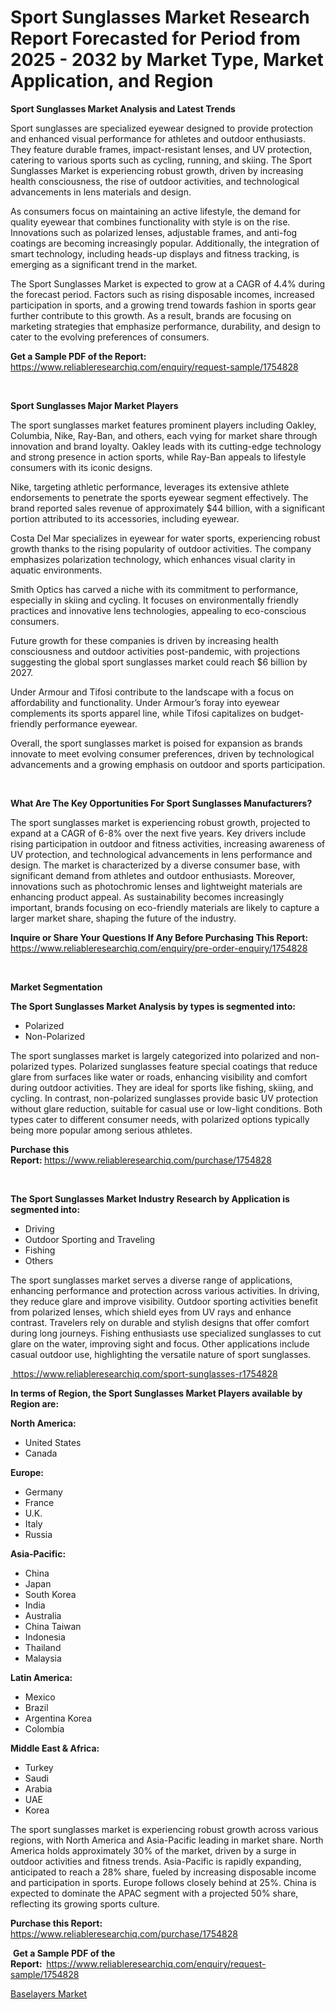 <p><h1>Sport Sunglasses Market Research Report Forecasted for Period from 2025 -  2032 by Market Type, Market Application, and Region</h1></p><p><strong>Sport Sunglasses Market Analysis and Latest Trends</strong></p>
<p><p>Sport sunglasses are specialized eyewear designed to provide protection and enhanced visual performance for athletes and outdoor enthusiasts. They feature durable frames, impact-resistant lenses, and UV protection, catering to various sports such as cycling, running, and skiing. The Sport Sunglasses Market is experiencing robust growth, driven by increasing health consciousness, the rise of outdoor activities, and technological advancements in lens materials and design.</p><p>As consumers focus on maintaining an active lifestyle, the demand for quality eyewear that combines functionality with style is on the rise. Innovations such as polarized lenses, adjustable frames, and anti-fog coatings are becoming increasingly popular. Additionally, the integration of smart technology, including heads-up displays and fitness tracking, is emerging as a significant trend in the market.</p><p>The Sport Sunglasses Market is expected to grow at a CAGR of 4.4% during the forecast period. Factors such as rising disposable incomes, increased participation in sports, and a growing trend towards fashion in sports gear further contribute to this growth. As a result, brands are focusing on marketing strategies that emphasize performance, durability, and design to cater to the evolving preferences of consumers.</p></p>
<p><strong>Get a Sample PDF of the Report:&nbsp;</strong> <a href="https://www.reliableresearchiq.com/enquiry/request-sample/1754828?utm_campaign=2758&utm_medium=2&utm_source=Github&utm_content=ia&utm_term=04042025&utm_id=sport-sunglasses">https://www.reliableresearchiq.com/enquiry/request-sample/1754828</a></p>
<p>&nbsp;</p>
<p><strong>Sport Sunglasses Major Market Players</strong></p>
<p><p>The sport sunglasses market features prominent players including Oakley, Columbia, Nike, Ray-Ban, and others, each vying for market share through innovation and brand loyalty. Oakley leads with its cutting-edge technology and strong presence in action sports, while Ray-Ban appeals to lifestyle consumers with its iconic designs. </p><p>Nike, targeting athletic performance, leverages its extensive athlete endorsements to penetrate the sports eyewear segment effectively. The brand reported sales revenue of approximately $44 billion, with a significant portion attributed to its accessories, including eyewear.</p><p>Costa Del Mar specializes in eyewear for water sports, experiencing robust growth thanks to the rising popularity of outdoor activities. The company emphasizes polarization technology, which enhances visual clarity in aquatic environments.</p><p>Smith Optics has carved a niche with its commitment to performance, especially in skiing and cycling. It focuses on environmentally friendly practices and innovative lens technologies, appealing to eco-conscious consumers.</p><p>Future growth for these companies is driven by increasing health consciousness and outdoor activities post-pandemic, with projections suggesting the global sport sunglasses market could reach $6 billion by 2027. </p><p>Under Armour and Tifosi contribute to the landscape with a focus on affordability and functionality. Under Armour’s foray into eyewear complements its sports apparel line, while Tifosi capitalizes on budget-friendly performance eyewear.</p><p>Overall, the sport sunglasses market is poised for expansion as brands innovate to meet evolving consumer preferences, driven by technological advancements and a growing emphasis on outdoor and sports participation.</p></p>
<p>&nbsp;</p>
<p><strong>What Are The Key Opportunities For Sport Sunglasses Manufacturers?</strong></p>
<p><p>The sport sunglasses market is experiencing robust growth, projected to expand at a CAGR of 6-8% over the next five years. Key drivers include rising participation in outdoor and fitness activities, increasing awareness of UV protection, and technological advancements in lens performance and design. The market is characterized by a diverse consumer base, with significant demand from athletes and outdoor enthusiasts. Moreover, innovations such as photochromic lenses and lightweight materials are enhancing product appeal. As sustainability becomes increasingly important, brands focusing on eco-friendly materials are likely to capture a larger market share, shaping the future of the industry.</p></p>
<p><strong>Inquire or Share Your Questions If Any Before Purchasing This Report:</strong> <a href="https://www.reliableresearchiq.com/enquiry/pre-order-enquiry/1754828?utm_campaign=2758&utm_medium=2&utm_source=Github&utm_content=ia&utm_term=04042025&utm_id=sport-sunglasses">https://www.reliableresearchiq.com/enquiry/pre-order-enquiry/1754828</a></p>
<p>&nbsp;</p>
<p><strong>Market Segmentation</strong></p>
<p><strong>The Sport Sunglasses Market Analysis by types is segmented into:</strong></p>
<p><ul><li>Polarized</li><li>Non-Polarized</li></ul></p>
<p><p>The sport sunglasses market is largely categorized into polarized and non-polarized types. Polarized sunglasses feature special coatings that reduce glare from surfaces like water or roads, enhancing visibility and comfort during outdoor activities. They are ideal for sports like fishing, skiing, and cycling. In contrast, non-polarized sunglasses provide basic UV protection without glare reduction, suitable for casual use or low-light conditions. Both types cater to different consumer needs, with polarized options typically being more popular among serious athletes.</p></p>
<p><strong>Purchase this Report:&nbsp;</strong><a href="https://www.reliableresearchiq.com/purchase/1754828?utm_campaign=2758&utm_medium=2&utm_source=Github&utm_content=ia&utm_term=04042025&utm_id=sport-sunglasses">https://www.reliableresearchiq.com/purchase/1754828</a></p>
<p>&nbsp;</p>
<p><strong>The Sport Sunglasses Market Industry Research by Application is segmented into:</strong></p>
<p><ul><li>Driving</li><li>Outdoor Sporting and Traveling</li><li>Fishing</li><li>Others</li></ul></p>
<p><p>The sport sunglasses market serves a diverse range of applications, enhancing performance and protection across various activities. In driving, they reduce glare and improve visibility. Outdoor sporting activities benefit from polarized lenses, which shield eyes from UV rays and enhance contrast. Travelers rely on durable and stylish designs that offer comfort during long journeys. Fishing enthusiasts use specialized sunglasses to cut glare on the water, improving sight and focus. Other applications include casual outdoor use, highlighting the versatile nature of sport sunglasses.</p></p>
<p><a href="https://www.reliableresearchiq.com/sport-sunglasses-r1754828?utm_campaign=2758&utm_medium=2&utm_source=Github&utm_content=ia&utm_term=04042025&utm_id=sport-sunglasses">&nbsp;https://www.reliableresearchiq.com/sport-sunglasses-r1754828</a></p>
<p><strong>In terms of Region, the Sport Sunglasses Market Players available by Region are:</strong></p>
<p>
    <p> <strong> North America: </strong>
        <ul>
            <li>United States</li>
            <li>Canada</li>
        </ul>
        </p> 
    <p> <strong> Europe: </strong>
        <ul>
            <li>Germany</li>
            <li>France</li>
            <li>U.K.</li>
            <li>Italy</li>
            <li>Russia</li>
        </ul>
        </p> 
    <p> <strong> Asia-Pacific: </strong>
        <ul>
            <li>China</li>
            <li>Japan</li>
            <li>South Korea</li>
            <li>India</li>
            <li>Australia</li>
            <li>China Taiwan</li>
            <li>Indonesia</li>
            <li>Thailand</li>
            <li>Malaysia</li>
        </ul>
        </p> 
    <p> <strong> Latin America: </strong>
        <ul>
            <li>Mexico</li>
            <li>Brazil</li>
            <li>Argentina Korea</li>
            <li>Colombia</li>
        </ul>
        </p> 
    <p> <strong> Middle East & Africa: </strong>
        <ul>
            <li>Turkey</li>
            <li>Saudi</li>
            <li>Arabia</li>
            <li>UAE</li>
            <li>Korea</li>
        </ul>
    </p>
    </p>
<p><p>The sport sunglasses market is experiencing robust growth across various regions, with North America and Asia-Pacific leading in market share. North America holds approximately 30% of the market, driven by a surge in outdoor activities and fitness trends. Asia-Pacific is rapidly expanding, anticipated to reach a 28% share, fueled by increasing disposable income and participation in sports. Europe follows closely behind at 25%. China is expected to dominate the APAC segment with a projected 50% share, reflecting its growing sports culture.</p></p>
<p><strong>Purchase this Report: </strong><a href="https://www.reliableresearchiq.com/purchase/1754828?utm_campaign=2758&utm_medium=2&utm_source=Github&utm_content=ia&utm_term=04042025&utm_id=sport-sunglasses">https://www.reliableresearchiq.com/purchase/1754828</a></p>
<p>&nbsp;<strong>Get a Sample PDF of the Report:&nbsp;&nbsp;</strong><a href="https://www.reliableresearchiq.com/enquiry/request-sample/1754828?utm_campaign=2758&utm_medium=2&utm_source=Github&utm_content=ia&utm_term=04042025&utm_id=sport-sunglasses">https://www.reliableresearchiq.com/enquiry/request-sample/1754828</a></p>
<p><strong></strong></p>
<p><p><a href="https://github.com/iroldilom/Market-Research-Report-List-1/blob/main/baselayers-market.md?utm_campaign=2758&utm_medium=2&utm_source=Github&utm_content=ia&utm_term=04042025&utm_id=sport-sunglasses">Baselayers Market</a></p></p>